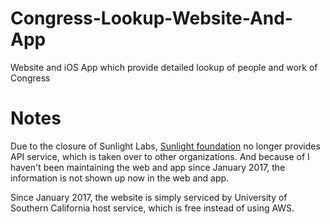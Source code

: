 # Congress-Lookup-Website-And-App
Website and iOS App which provide detailed lookup of people and work of Congress

# Notes
Due to the closure of Sunlight Labs, [Sunlight foundation](https://sunlightfoundation.com/api/) no longer provides API service, which is taken over to other organizations. And because of I haven't been maintaining the web and app since January 2017, the information is not shown up now in the web and app.

Since January 2017, the website is simply serviced by University of Southern California host service, which is free instead of using AWS.